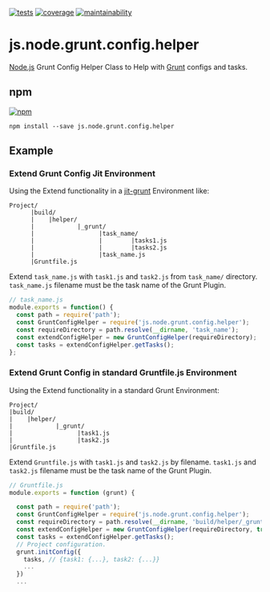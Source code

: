 [![tests][tests]][tests-url]
[![coverage][coverage]][coverage-url]
[![maintainability][maintainability]][maintainability-url]

# js.node.grunt.config.helper
[Node.js](https://nodejs.org/en/) Grunt Config Helper Class to Help with [Grunt](https://gruntjs.com/) configs and tasks.

## npm
[![npm][npm]][npm-url]

```
npm install --save js.node.grunt.config.helper
```

## Example
### Extend Grunt Config Jit Environment
Using the Extend functionality in a [jit-grunt](https://github.com/shootaroo/jit-grunt) Environment like:

```
Project/
      |build/
      |    |helper/
      |            |_grunt/
      |                  |task_name/
      |                  |        |tasks1.js
      |                  |        |tasks2.js
      |                  |task_name.js
      |Gruntfile.js
```

Extend `task_name.js` with `task1.js` and `task2.js` from `task_name/` directory.
`task_name.js` filename must be the task name of the Grunt Plugin.

```Javascript
// task_name.js
module.exports = function() {
  const path = require('path');
  const GruntConfigHelper = require('js.node.grunt.config.helper');
  const requireDirectory = path.resolve(__dirname, 'task_name');
  const extendConfigHelper = new GruntConfigHelper(requireDirectory);
  const tasks = extendConfigHelper.getTasks();
};
```

### Extend Grunt Config in standard Gruntfile.js Environment
Using the Extend functionality in a standard Grunt Environment:

```
Project/
|build/
|    |helper/
|            |_grunt/
|                  |task1.js
|                  |task2.js
|Gruntfile.js
```

Extend `Gruntfile.js` with `task1.js` and `task2.js` by filename.
`task1.js` and `task2.js` filename must be the task name of the Grunt Plugin.

```Javascript
// Gruntfile.js
module.exports = function (grunt) {

  const path = require('path');
  const GruntConfigHelper = require('js.node.grunt.config.helper');
  const requireDirectory = path.resolve(__dirname, 'build/helper/_grunt');
  const extendConfigHelper = new GruntConfigHelper(requireDirectory, true);
  const tasks = extendConfigHelper.getTasks();
  // Project configuration.
  grunt.initConfig({
    tasks, // {task1: {...}, task2: {...}}
    ...
  })
  ...
```

[tests]: https://img.shields.io/travis/exiguus/js.node.grunt.config.helper/master.svg
[tests-url]: https://travis-ci.org/exiguus/js.node.grunt.config.helper

[coverage]:
https://img.shields.io/codeclimate/coverage/exiguus/js.node.grunt.config.helper/master.svg
[coverage-url]: https://codeclimate.com/github/exiguus/js.node.grunt.config.helper

[maintainability]:
https://img.shields.io/codeclimate/maintainability/exiguus/js.node.grunt.config.helper/master.svg
[maintainability-url]: https://codeclimate.com/github/exiguus/js.node.grunt.config.helper

[npm]: https://img.shields.io/npm/v/js.node.grunt.config.helper.svg
[npm-url]: https://npmjs.com/package/js.node.grunt.config.helper

[licenses-url]: https://img.shields.io/npm/l/js.node.grunt.config.helper.svg
[licenses]: https://github.com/exiguus/js.node.grunt.config.helper
